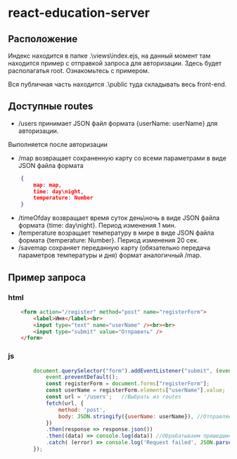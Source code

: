 # react-education-server

## Расположение

Индекс находится в папке .\views\index.ejs, на данный момент там находится пример с отправкой запроса для авторизации. Здесь будет
располагатья root. Ознакомьтесь с примером.

Вся публичная часть находится .\public туда складывать весь front-end. 

## Доступные routes

* /users принимает JSON файл формата {userName: userName} для авторизации.

Выполняется после авторизации 

* /map возвращает сохраненную карту со всеми параметрами в виде JSON файла формата 
```JSON
    {
        map: map,
        time: day\night,
        temperature: Number
    }
```
* /timeOfday возвращает время суток день\ночь в виде JSON файла формата {time: day\night}. Период изменения 1 мин.
* /temperature возращает температуру в мире  в виде JSON файла формата {temperature: Number}. Период изменения 20 сек.
* /savemap сохраняет переданную карту (обязательно передача параметров температуры и дня) формат аналогичный /map.

## Пример запроса

### html

```html
    <form action="/register" method="post" name="registerForm">
        <label>Имя</label><br>
        <input type="text" name="userName" /><br><br>
        <input type="submit" value="Отправить" />
    </form>
```

### js
```js
        document.querySelector("form").addEventListener("submit", (event) => {  
            event.preventDefault();
            const registerForm = document.forms["registerForm"];
            const userName = registerForm.elements["userName"].value;
            const url = '/users';   //Выбрать из routes
            fetch(url, {  
                method: 'post',  
                body: JSON.stringify({userName: userName}), //Отправляемый JSON
            }) 
            .then(response => response.json())
            .then((data) => console.log(data)) //Обрабатываем пришедшие данные
            .catch( (error) => console.log('Request failed', JSON.parse(error)));
        });

```
